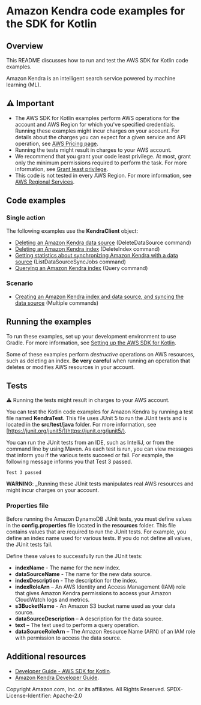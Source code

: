 # Amazon Kendra code examples for the SDK for Kotlin

## Overview
This README discusses how to run and test the AWS SDK for Kotlin code examples.

Amazon Kendra is an intelligent search service powered by machine learning (ML).

## ⚠️ Important
* The AWS SDK for Kotlin examples perform AWS operations for the account and AWS Region for which you've specified credentials. Running these examples might incur charges on your account. For details about the charges you can expect for a given service and API operation, see [AWS Pricing page](https://aws.amazon.com/pricing/).
* Running the tests might result in charges to your AWS account.
*  We recommend that you grant your code least privilege. At most, grant only the minimum permissions required to perform the task. For more information, see [Grant least privilege](https://docs.aws.amazon.com/IAM/latest/UserGuide/best-practices.html#grant-least-privilege).
* This code is not tested in every AWS Region. For more information, see [AWS Regional Services](https://aws.amazon.com/about-aws/global-infrastructure/regional-product-services).

## Code examples

### Single action

The following examples use the **KendraClient** object:

- [Deleting an Amazon Kendra data source](https://github.com/awsdocs/aws-doc-sdk-examples/blob/main/kotlin/example_code/kendra/src/main/kotlin/com/example/kendra/DeleteDataSource.kt) (DeleteDataSource command)
- [Deleting an Amazon Kendra index](https://github.com/awsdocs/aws-doc-sdk-examples/blob/main/kotlin/example_code/kendra/src/main/kotlin/com/example/kendra/DeleteIndex.kt) (DeleteIndex command)
- [Getting statistics about synchronizing Amazon Kendra with a data source](https://github.com/awsdocs/aws-doc-sdk-examples/blob/main/kotlin/example_code/dynamodb/src/main/kotlin/com/example/dynamodb/ListDataSourceSyncJobs.kt) (ListDataSourceSyncJobs command)
- [Querying an Amazon Kendra index](https://github.com/awsdocs/aws-doc-sdk-examples/blob/main/kotlin/example_code/dynamodb/src/main/kotlin/com/example/dynamodb/QueryIndex.kt) (Query command)

### Scenario

- [Creating an Amazon Kendra index and data source, and syncing the data source](https://github.com/awsdocs/aws-doc-sdk-examples/blob/main/kotlin/example_code/kendra/src/main/kotlin/com/example/kendra/CreateIndexAndDataSourceExample.kt) (Multiple commands)

## Running the examples
To run these examples, set up your development environment to use Gradle. For more information,
see [Setting up the AWS SDK for Kotlin](https://docs.aws.amazon.com/sdk-for-kotlin/latest/developer-guide/setup.html).

Some of these examples perform *destructive* operations on AWS resources, such as deleting an index. **Be very careful** when running an operation that deletes or modifies AWS resources in your account.

## Tests
⚠️ Running the tests might result in charges to your AWS account.

You can test the Kotlin code examples for Amazon Kendra by running a test file named **KendraTest**. This file uses JUnit 5 to run the JUnit tests and is located in the **src/test/java** folder. For more information, see [https://junit.org/junit5/](https://junit.org/junit5/).

You can run the JUnit tests from an IDE, such as IntelliJ, or from the command line by using Maven. As each test is run, you can view messages that inform you if the various tests succeed or fail. For example, the following message informs you that Test 3 passed.

	Test 3 passed

**WARNING**: _Running these JUnit tests manipulates real AWS resources and might incur charges on your account.

 ### Properties file
Before running the Amazon DynamoDB JUnit tests, you must define values in the **config.properties** file located in the **resources** folder. This file contains values that are required to run the JUnit tests. For example, you define an index name used for various tests. If you do not define all values, the JUnit tests fail.

Define these values to successfully run the JUnit tests:

- **indexName** - The name for the new index.
- **dataSourceName** - The name for the new data source.
- **indexDescription** - The description for the index.
- **indexRoleArn** – An AWS Identity and Access Management (IAM) role that gives Amazon Kendra permissions to access your Amazon CloudWatch logs and metrics.
- **s3BucketName** - An Amazon S3 bucket name used as your data source.
- **dataSourceDescription** – A description for the data source.
- **text** – The text used to perform a query operation.
- **dataSourceRoleArn** – The Amazon Resource Name (ARN) of an IAM role with permission to access the data source.

## Additional resources
* [Developer Guide - AWS SDK for Kotlin](https://docs.aws.amazon.com/sdk-for-kotlin/latest/developer-guide/setup.html).
* [Amazon Kendra Developer Guide](https://docs.aws.amazon.com/kendra/latest/dg/what-is-kendra.html).

Copyright Amazon.com, Inc. or its affiliates. All Rights Reserved. SPDX-License-Identifier: Apache-2.0


